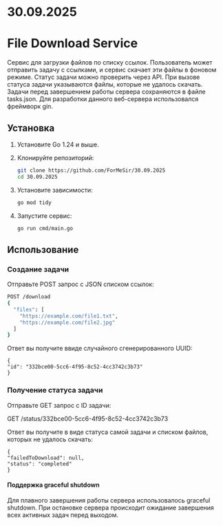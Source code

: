 # 30.09.2025

# File Download Service

Сервис для загрузки файлов по списку ссылок. Пользователь может отправить задачу с ссылками, и сервис скачает эти файлы в фоновом режиме. Статус задачи можно проверить через API. При вызове статуса задачи указываются файлы, которые не удалось скачать. Задачи перед завершением работы сервера сохраняются в файле tasks.json. Для разработки данного веб-сервера использовался фреймворк gin.

## Установка

1. Установите Go 1.24 и выше.
2. Клонируйте репозиторий:

   ```bash
   git clone https://github.com/ForMeSir/30.09.2025
   cd 30.09.2025
   ```

3. Установите зависимости:

   ```bash
   go mod tidy
   ```

4. Запустите сервис:
   ```bash
   go run cmd/main.go
   ```

## Использование

### Создание задачи

Отправьте POST запрос с JSON списком ссылок:

```bash
POST /download
{
  "files": [
    "https://example.com/file1.txt",
    "https://example.com/file2.jpg"
  ]
}
```

Ответ вы получите ввиде случайного сгенерированного UUID:

```
{
"id": "332bce00-5cc6-4f95-8c52-4cc3742c3b73"
}
```

### Получение статуса задачи

Отправьте GET запрос с ID задачи:

GET /status/332bce00-5cc6-4f95-8c52-4cc3742c3b73

Ответ вы получите в виде статуса самой задачи и списком файлов, которых не удалось скачать:

```
{
"failedToDownload": null,
"status": "completed"
}
```

#### Поддержка graceful shutdown

Для плавного завершения работы сервера использовалось graceful shutdown. При остановке сервера происходит ожидание завершения всех активных задач перед выходом.
